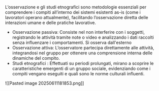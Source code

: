 L’osservazione e gli studi etnografici sono metodologie essenziali per comprendere i compiti all’interno dei sistemi esistenti as-is (come i lavoratori operano attualmente), facilitando l’osservazione diretta delle interazioni umane e delle pratiche lavorative.

-  Osservazione passiva: Consiste nel non interferire con i soggetti, registrando le attività tramite note o video e analizzando i dati raccolti senza influenzare i comportamenti. Si osserva dall'esterno
-  Osservazione attiva: L’osservatore partecipa direttamente alle attività, integrandosi nel gruppo per ottenere una comprensione interna delle dinamiche del compito.
- Studi etnografici : Effettuati su periodi prolungati, mirano a scoprire le caratteristiche emergenti di un gruppo sociale, evidenziando come i compiti vengano eseguiti e quali sono le norme culturali influenti.

![[Pasted image 20250611181853.png]]
